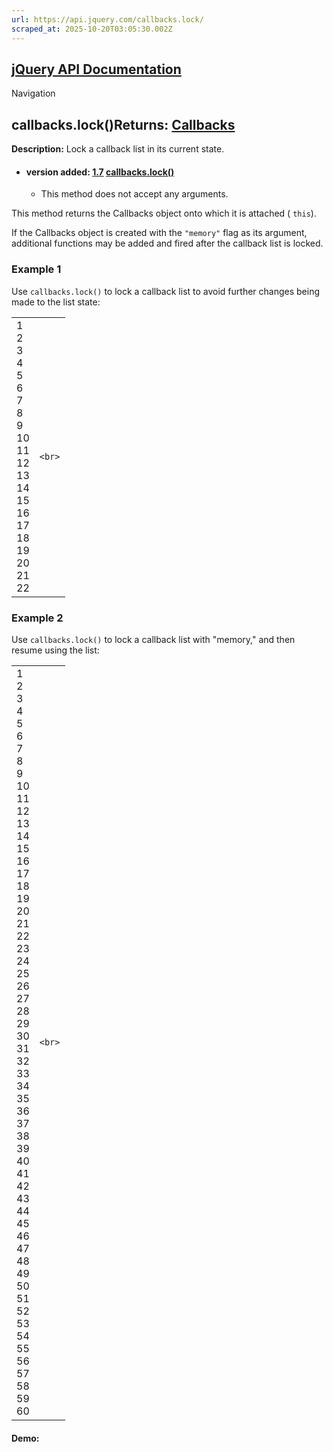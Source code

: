 ```yaml
---
url: https://api.jquery.com/callbacks.lock/
scraped_at: 2025-10-20T03:05:30.002Z
---
```


## [jQuery API Documentation](https://jquery.com/ "jQuery API Documentation")

Navigation

## callbacks.lock()Returns: [Callbacks](http://api.jquery.com/Types/\#Callbacks)

**Description:** Lock a callback list in its current state.

- #### version added: [1.7](https://api.jquery.com/category/version/1.7/) [callbacks.lock()](https://api.jquery.com/callbacks.lock/\#callbacks-lock)

  - This method does not accept any arguments.

This method returns the Callbacks object onto which it is attached ( `this`).

If the Callbacks object is created with the `"memory"` flag as its argument, additional functions may be added and fired after the callback list is locked.

### Example 1

Use `callbacks.lock()` to lock a callback list to avoid further changes being made to the list state:

|     |     |
| --- | --- |
| 1<br>2<br>3<br>4<br>5<br>6<br>7<br>8<br>9<br>10<br>11<br>12<br>13<br>14<br>15<br>16<br>17<br>18<br>19<br>20<br>21<br>22 | ```<br>``` |

### Example 2

Use `callbacks.lock()` to lock a callback list with "memory," and then resume using the list:

|     |     |
| --- | --- |
| 1<br>2<br>3<br>4<br>5<br>6<br>7<br>8<br>9<br>10<br>11<br>12<br>13<br>14<br>15<br>16<br>17<br>18<br>19<br>20<br>21<br>22<br>23<br>24<br>25<br>26<br>27<br>28<br>29<br>30<br>31<br>32<br>33<br>34<br>35<br>36<br>37<br>38<br>39<br>40<br>41<br>42<br>43<br>44<br>45<br>46<br>47<br>48<br>49<br>50<br>51<br>52<br>53<br>54<br>55<br>56<br>57<br>58<br>59<br>60 | ```<br>``` |

#### Demo: